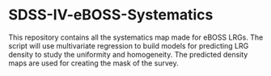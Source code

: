 # SDSS-IV-eBOSS-Systematics

This repository contains all the systematics map made for eBOSS LRGs.
The script will use multivariate regression to build models for predicting LRG density to study the uniformity and homogeneity.
The predicted density maps are used for creating the mask of the survey.
